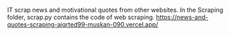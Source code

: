 IT scrap news and motivational quotes from other websites. In the Scraping folder, scrap.py contains the code of web scraping.
https://news-and-quotes-scraping-ajqrted99-muskan-090.vercel.app/
